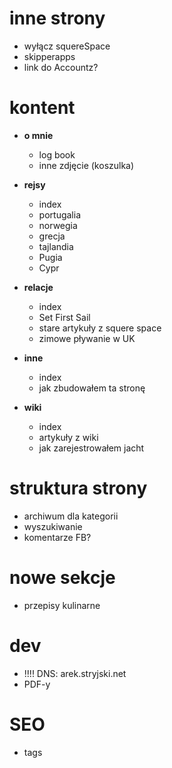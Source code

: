 inne strony
===========
* wyłącz squereSpace
* skipperapps
* link do Accountz?

kontent
=========
* **o mnie**
    * log book 
    * inne zdjęcie (koszulka)

* **rejsy**
    * index
    * portugalia
    * norwegia
    * grecja
    * tajlandia
    * Pugia
    * Cypr
    
* **relacje**
    * index
    * Set First Sail 
    * stare artykuły z squere space
    * zimowe pływanie w UK
    
* **inne**
    * index
    * jak zbudowałem ta stronę
    
* **wiki**
    * index
    * artykuły z wiki
    * jak zarejestrowałem jacht


struktura strony
==================
* archiwum dla kategorii
* wyszukiwanie
* komentarze FB?

nowe sekcje
===========
* przepisy kulinarne

dev
====
* !!!!  DNS: arek.stryjski.net
* PDF-y

SEO
=====
* tags


